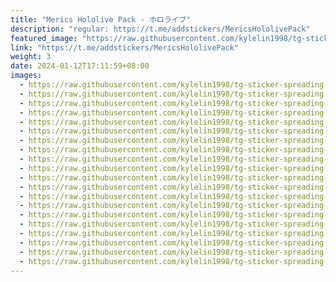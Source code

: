 ```yaml
---
title: "Merics Hololive Pack - ホロライブ"
description: "regular: https://t.me/addstickers/MericsHololivePack"
featured_image: "https://raw.githubusercontent.com/kylelin1998/tg-sticker-spreading-worldwide-images/main/img/0e73013b-562b-42a3-9298-593003c86293.jpg"
link: "https://t.me/addstickers/MericsHololivePack"
weight: 3
date: 2024-01-12T17:11:59+08:00
images:
  - https://raw.githubusercontent.com/kylelin1998/tg-sticker-spreading-worldwide-images/main/img/0e73013b-562b-42a3-9298-593003c86293.jpg
  - https://raw.githubusercontent.com/kylelin1998/tg-sticker-spreading-worldwide-images/main/img/77ffa134-2187-4d93-ad7c-b2752fa616f4.jpg
  - https://raw.githubusercontent.com/kylelin1998/tg-sticker-spreading-worldwide-images/main/img/6b74f012-ccbd-48f8-a34d-4dab250ae168.jpg
  - https://raw.githubusercontent.com/kylelin1998/tg-sticker-spreading-worldwide-images/main/img/763f5a4d-27c7-4236-a792-2c34bcacfb45.jpg
  - https://raw.githubusercontent.com/kylelin1998/tg-sticker-spreading-worldwide-images/main/img/7d41f4c1-1d07-4e26-8b36-510539634e2d.jpg
  - https://raw.githubusercontent.com/kylelin1998/tg-sticker-spreading-worldwide-images/main/img/1970fc20-a679-41bd-abb7-31b15b61af36.jpg
  - https://raw.githubusercontent.com/kylelin1998/tg-sticker-spreading-worldwide-images/main/img/ef4fdc55-1021-4385-a4b0-cddc6743b0a5.jpg
  - https://raw.githubusercontent.com/kylelin1998/tg-sticker-spreading-worldwide-images/main/img/307ea255-78a3-40ec-bfb8-e03621ee05c8.jpg
  - https://raw.githubusercontent.com/kylelin1998/tg-sticker-spreading-worldwide-images/main/img/a2b664cd-fa4d-44b5-92b0-32103879db56.jpg
  - https://raw.githubusercontent.com/kylelin1998/tg-sticker-spreading-worldwide-images/main/img/2ec1f946-40be-4b1e-bbc5-a450e5fe0f27.jpg
  - https://raw.githubusercontent.com/kylelin1998/tg-sticker-spreading-worldwide-images/main/img/08e5cbf9-9972-459d-8b4b-2acb71b866ba.jpg
  - https://raw.githubusercontent.com/kylelin1998/tg-sticker-spreading-worldwide-images/main/img/aec4ab9a-14d1-4ddc-b33e-bf6f8af47b53.jpg
  - https://raw.githubusercontent.com/kylelin1998/tg-sticker-spreading-worldwide-images/main/img/ded86266-c5fa-4e14-9b20-51b5bfd6ac55.jpg
  - https://raw.githubusercontent.com/kylelin1998/tg-sticker-spreading-worldwide-images/main/img/5a7fc49d-ee0b-4c01-8b27-a045dab83b4b.jpg
  - https://raw.githubusercontent.com/kylelin1998/tg-sticker-spreading-worldwide-images/main/img/cc5ab514-8ae3-47a9-9aa7-425b0337a0a8.jpg
  - https://raw.githubusercontent.com/kylelin1998/tg-sticker-spreading-worldwide-images/main/img/52f0f225-569e-49db-8a07-b69a6696a1f5.jpg
  - https://raw.githubusercontent.com/kylelin1998/tg-sticker-spreading-worldwide-images/main/img/e98d86da-741b-488b-8d89-5bc86fb71c5d.jpg
  - https://raw.githubusercontent.com/kylelin1998/tg-sticker-spreading-worldwide-images/main/img/0fd68616-1a44-43e3-afbc-d75df0121750.jpg
  - https://raw.githubusercontent.com/kylelin1998/tg-sticker-spreading-worldwide-images/main/img/f40cd5c3-00f6-44bc-b700-01e8dd47f41f.jpg
  - https://raw.githubusercontent.com/kylelin1998/tg-sticker-spreading-worldwide-images/main/img/774daf46-e494-412f-b1bc-a9081d9427b1.jpg
---
```

